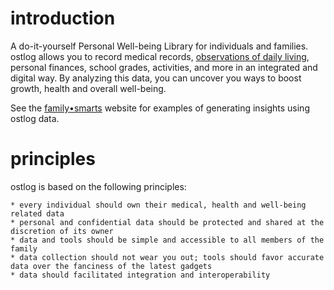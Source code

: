 # introduction
A do-it-yourself Personal Well-being Library for individuals and families. ostlog allows you to record medical records, [observations of daily living](https://en.wikipedia.org/wiki/Observations_of_daily_living), personal finances, school grades, activities, and more in an integrated and digital way. By analyzing this data, you can uncover you ways to boost growth, health and overall well-being. 

See the [family•smarts](http://familysmarts.net) website for examples of generating insights using ostlog data. 

# principles
ostlog is based on the following principles:

	* every individual should own their medical, health and well-being related data
	* personal and confidential data should be protected and shared at the discretion of its owner 
	* data and tools should be simple and accessible to all members of the family 
	* data collection should not wear you out; tools should favor accurate data over the fanciness of the latest gadgets 
	* data should facilitated integration and interoperability 
